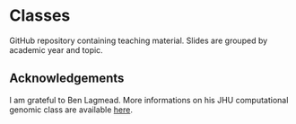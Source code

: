 # Classes

GitHub repository containing teaching material. Slides are grouped by academic year and topic.

## Acknowledgements

I am grateful to Ben Lagmead. More informations on his JHU computational genomic class are available [here](https://github.com/BenLangmead/comp-genomics-class).
